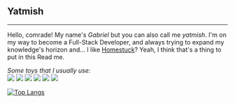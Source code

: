 ## Yatmish <img style="height:2px;" src="https://a.deviantart.net/avatars/a/w/awesometereziplz.png?1">
<hr>

Hello, comrade! My name's *Gabriel* but you can also call me *yatmish*. I'm on my way to become a Full-Stack Developer, and always trying to expand my knowledge's horizon and... I like <a href="https://www.homestuck.com/story/1">Homestuck</a>? Yeah, I think that's a thing to put in this Read me.

*Some toys that I usually use:*<br>
<img src="https://camo.githubusercontent.com/190fb33f1d8cf3453c2672dfee886a0e8585bf0addd146fc62f2d2de346ea4eb/68747470733a2f2f696d672e736869656c64732e696f2f62616467652f2d4a6176617363726970742d6564623230303f7374796c653d666c61742d737175617265266c6f676f3d6a617661736372697074266c6f676f436f6c6f723d7768697465">
<img src="https://camo.githubusercontent.com/425d14e7ceaf18d8bb8e9bf17cd1a270c928c888b9ee4abe84a3bc8a5b3122fe/68747470733a2f2f696d672e736869656c64732e696f2f62616467652f2d4e6f64656a732d3433383533643f7374796c653d666c61742d737175617265266c6f676f3d4e6f64652e6a73266c6f676f436f6c6f723d7768697465">
<img src="https://camo.githubusercontent.com/0c3a16a22ae058cfe38a06dc9ea16404cf006409262f547c9ccfa3ec8b30f71e/68747470733a2f2f696d672e736869656c64732e696f2f62616467652f2d48544d4c352d4533344632363f7374796c653d666c61742d737175617265266c6f676f3d68746d6c35266c6f676f436f6c6f723d7768697465">
<img src="https://camo.githubusercontent.com/755d9ba4024c87b45bbfadcd5989f629b04c0f1f47e66c8bdf69a49e56da1935/68747470733a2f2f696d672e736869656c64732e696f2f62616467652f2d4353532d3135373242363f7374796c653d666c61742d737175617265266c6f676f3d63737333266c6f676f436f6c6f723d7768697465">
<img src="https://camo.githubusercontent.com/1e50ab849e8c196ea962ac3b966a15924234879eeb85f9dd0e0431e43a145b43/68747470733a2f2f696d672e736869656c64732e696f2f62616467652f2d4e504d2d4342333833373f7374796c653d666c61742d737175617265266c6f676f3d6e706d266c6f676f436f6c6f723d7768697465">
<img src="https://camo.githubusercontent.com/f09d3f3e61998d9739c01e5cc830744829525c00a21def15165bba865512548d/68747470733a2f2f696d672e736869656c64732e696f2f62616467652f2d426173682d3364336433643f7374796c653d666c61742d737175617265266c6f676f3d676e752d62617368266c6f676f436f6c6f723d7768697465">
<!-- <img src="https://github-readme-stats.vercel.app/api?username=yatmish&&show_icons=true&title_color=ffffff&icon_color=38a14a&text_color=daf7dc&bg_color=151515">-->
[![Top Langs](https://github-readme-stats.vercel.app/api/top-langs/?username=Yatmish&layout=compact&theme=dark)](https://github.com/Yatmish/github-readme-stats)
